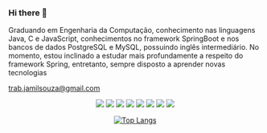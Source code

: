 ### Hi there 👋

<!--
**jamilzin1/jamilzin1** is a ✨ _special_ ✨ repository because its `README.md` (this file) appears on your GitHub profile.



Here are some ideas to get you started:

- 🔭 I’m currently working on ...
- 🌱 I’m currently learning ...
- 👯 I’m looking to collaborate on ...
- 🤔 I’m looking for help with ...
- 💬 Ask me about ...
- 📫 How to reach me: ...
- 😄 Pronouns: ...
- ⚡ Fun fact: ...
-->




Graduando em Engenharia da Computação, conhecimento nas linguagens Java, C e JavaScript, conhecimentos no framework SpringBoot e nos bancos de dados PostgreSQL e MySQL, possuindo inglês intermediário.
No momento, estou inclinado a estudar mais profundamente a respeito do framework Spring, entretanto, sempre disposto a aprender novas tecnologias


trab.jamilsouza@gmail.com
<p align="center">
<img src="https://img.shields.io/badge/Java-ED8B00?style=for-the-badge&logo=java&logoColor=white">
 <img src="https://img.shields.io/badge/JavaScript-F7DF1E?style=for-the-badge&logo=javascript&logoColor=black">
 <img src="https://img.shields.io/badge/Spring-6DB33F?style=for-the-badge&logo=spring&logoColor=white">
<img src="https://img.shields.io/badge/HTML-239120?style=for-the-badge&logo=html5&logoColor=white">
<img src="https://img.shields.io/badge/CSS-239120?&style=for-the-badge&logo=css3&logoColor=white">
<img src="https://img.shields.io/badge/C-00599C?style=for-the-badge&logo=c&logoColor=white">

<img src="https://img.shields.io/badge/PostgreSQL-316192?style=for-the-badge&logo=postgresql&logoColor=white">
 <img src="https://img.shields.io/badge/MySQL-00000F?style=for-the-badge&logo=mysql&logoColor=white">

</p>

<div align="center">
 
[![Top Langs](https://github-readme-stats.vercel.app/api/top-langs/?username=jamilzin1&layout=compact)](https://github.com/jamilzin1)
 
</div>
